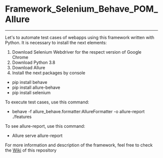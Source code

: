 

# Framework_Selenium_Behave_POM_Allure
--------------------------------------------

Let's to automate test cases of webapps using this framework written with Python. It is necessary to install the next elements: 

1.	Download Selenium Webdriver for the respect version of Google Chrome
2.	Download Python 3.8 
3.	Download Allure
4.	Install the next packages by console
 * pip install behave
 * pip install allure-behave 
 * pip install selenium 

To execute test cases, use this command: 
- behave -f allure_behave.formatter:AllureFormatter -o allure-report ./features

To see allure-report, use this command: 
- Allure serve allure-report

For more information and description of the framework, feel free to check the [Wiki](Framework_Selenium_Behave_POM_Allure) of this repository 
